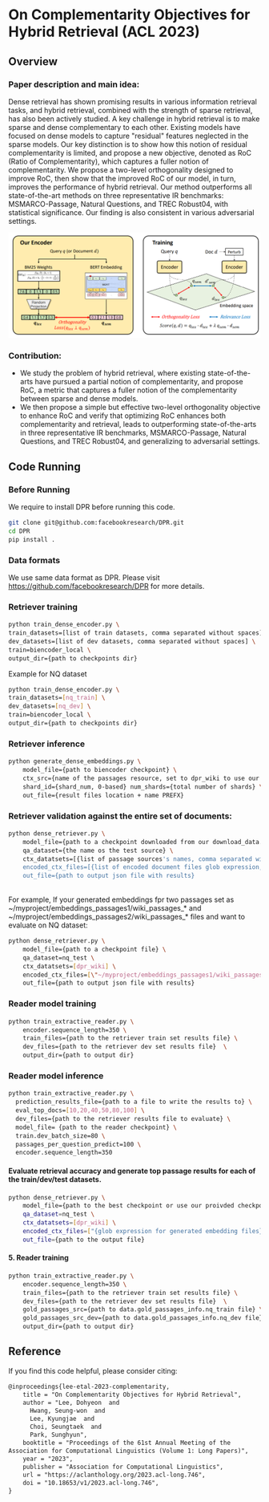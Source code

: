 # On Complementarity Objectives for Hybrid Retrieval (ACL 2023)

## Overview

### Paper description and main idea:

Dense retrieval has shown promising results in various information retrieval tasks, and hybrid retrieval, combined with the strength of sparse retrieval, has also been actively studied. A key challenge in hybrid retrieval is to make sparse and dense complementary to each other. Existing models have focused on dense models to capture "residual" features neglected in the sparse models. Our key distinction is to show how this notion of residual complementarity is limited, and propose a new objective, denoted as RoC (Ratio of Complementarity), which captures a fuller notion of complementarity. We propose a two-level orthogonality designed to improve RoC, then show that the improved RoC of our model, in turn, improves the performance of hybrid retrieval. Our method outperforms all state-of-the-art methods on three representative IR benchmarks: MSMARCO-Passage, Natural Questions, and TREC Robust04, with statistical significance. Our finding is also consistent in various adversarial settings.

![Overview Image](resources/overview.png)

### Contribution:

* We study the problem of hybrid retrieval, where existing state-of-the-arts have pursued a partial notion of complementarity, and propose RoC, a metric that captures a fuller notion of the complementarity between sparse and dense models.
* We then propose a simple but effective two-level orthogonality objective to enhance RoC and verify that optimizing RoC enhances both complementarity and retrieval, leads to outperforming state-of-the-arts in three representative IR benchmarks, MSMARCO-Passage, Natural Questions, and TREC Robust04, and generalizing to adversarial settings.

## Code Running

### Before Running
We require to install DPR before running this code.

```bash
git clone git@github.com:facebookresearch/DPR.git
cd DPR
pip install .
```

### Data formats
We use same data format as DPR. Please visit https://github.com/facebookresearch/DPR for more details.

### Retriever training
```bash
python train_dense_encoder.py \
train_datasets=[list of train datasets, comma separated without spaces] \
dev_datasets=[list of dev datasets, comma separated without spaces] \
train=biencoder_local \
output_dir={path to checkpoints dir}
```

Example for NQ dataset
```bash
python train_dense_encoder.py \
train_datasets=[nq_train] \
dev_datasets=[nq_dev] \
train=biencoder_local \
output_dir={path to checkpoints dir}
```

### Retriever inference
```bash
python generate_dense_embeddings.py \
	model_file={path to biencoder checkpoint} \
	ctx_src={name of the passages resource, set to dpr_wiki to use our original wikipedia split} \
	shard_id={shard_num, 0-based} num_shards={total number of shards} \
	out_file={result files location + name PREFX}	
```

### Retriever validation against the entire set of documents:
```bash
python dense_retriever.py \
	model_file={path to a checkpoint downloaded from our download_data.py as 'checkpoint.retriever.single.nq.bert-base-encoder'} \
	qa_dataset={the name os the test source} \
	ctx_datatsets=[{list of passage sources's names, comma separated without spaces}] \
	encoded_ctx_files=[{list of encoded document files glob expression, comma separated without spaces}] \
	out_file={path to output json file with results} 
	
```

For example, If your generated embeddings fpr two passages set as ~/myproject/embeddings_passages1/wiki_passages_* and ~/myproject/embeddings_passages2/wiki_passages_* files and want to evaluate on NQ dataset:
```bash
python dense_retriever.py \
	model_file={path to a checkpoint file} \
	qa_dataset=nq_test \
	ctx_datatsets=[dpr_wiki] \
	encoded_ctx_files=[\"~/myproject/embeddings_passages1/wiki_passages_*\",\"~/myproject/embeddings_passages2/wiki_passages_*\"] \
	out_file={path to output json file with results} 
```

### Reader model training
```bash
python train_extractive_reader.py \
	encoder.sequence_length=350 \
	train_files={path to the retriever train set results file} \
	dev_files={path to the retriever dev set results file}  \
	output_dir={path to output dir}
```
### Reader model inference
```bash
python train_extractive_reader.py \
  prediction_results_file={path to a file to write the results to} \
  eval_top_docs=[10,20,40,50,80,100] \
  dev_files={path to the retriever results file to evaluate} \
  model_file= {path to the reader checkpoint} \
  train.dev_batch_size=80 \
  passages_per_question_predict=100 \
  encoder.sequence_length=350
```

#### Evaluate retrieval accuracy and generate top passage results for each of the train/dev/test datasets.
```bash
python dense_retriever.py \
	model_file={path to the best checkpoint or use our proivded checkpoints (Resource names like checkpoint.retriever.*)  } \
	qa_dataset=nq_test \
	ctx_datatsets=[dpr_wiki] \
	encoded_ctx_files=["{glob expression for generated embedding files}"] \
	out_file={path to the output file}
```

#### 5. Reader training
```bash
python train_extractive_reader.py \
	encoder.sequence_length=350 \
	train_files={path to the retriever train set results file} \
	dev_files={path to the retriever dev set results file}  \
	gold_passages_src={path to data.gold_passages_info.nq_train file} \
	gold_passages_src_dev={path to data.gold_passages_info.nq_dev file} \
	output_dir={path to output dir}
```

## Reference
If you find this code helpful, please consider citing:
```
@inproceedings{lee-etal-2023-complementarity,
    title = "On Complementarity Objectives for Hybrid Retrieval",
    author = "Lee, Dohyeon  and
      Hwang, Seung-won  and
      Lee, Kyungjae  and
      Choi, Seungtaek  and
      Park, Sunghyun",
    booktitle = "Proceedings of the 61st Annual Meeting of the Association for Computational Linguistics (Volume 1: Long Papers)",
    year = "2023",
    publisher = "Association for Computational Linguistics",
    url = "https://aclanthology.org/2023.acl-long.746",
    doi = "10.18653/v1/2023.acl-long.746",
}
```
